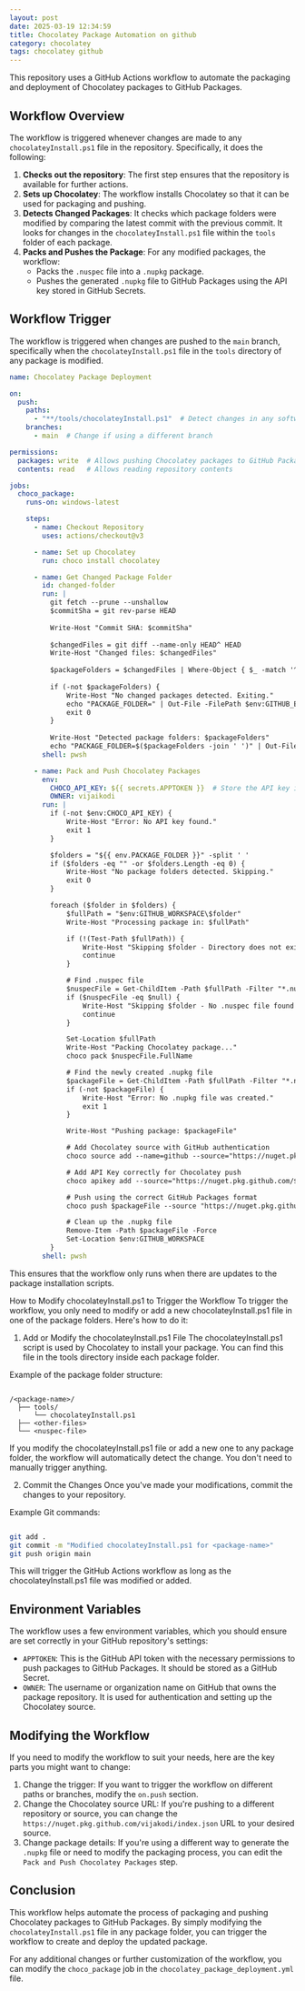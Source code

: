 ```yaml
---
layout: post
date: 2025-03-19 12:34:59
title: Chocolatey Package Automation on github
category: chocolatey
tags: chocolatey github
---
```



This repository uses a GitHub Actions workflow to automate the packaging and deployment of Chocolatey packages to GitHub Packages.

## Workflow Overview

The workflow is triggered whenever changes are made to any `chocolateyInstall.ps1` file in the repository. Specifically, it does the following:

1. **Checks out the repository**: The first step ensures that the repository is available for further actions.
2. **Sets up Chocolatey**: The workflow installs Chocolatey so that it can be used for packaging and pushing.
3. **Detects Changed Packages**: It checks which package folders were modified by comparing the latest commit with the previous commit. It looks for changes in the `chocolateyInstall.ps1` file within the `tools` folder of each package.
4. **Packs and Pushes the Package**: For any modified packages, the workflow:
   - Packs the `.nuspec` file into a `.nupkg` package.
   - Pushes the generated `.nupkg` file to GitHub Packages using the API key stored in GitHub Secrets.

## Workflow Trigger

The workflow is triggered when changes are pushed to the `main` branch, specifically when the `chocolateyInstall.ps1` file in the `tools` directory of any package is modified.

```yml
name: Chocolatey Package Deployment

on:
  push:
    paths:
      - "**/tools/chocolateyInstall.ps1"  # Detect changes in any software folder
    branches:
      - main  # Change if using a different branch

permissions:
  packages: write  # Allows pushing Chocolatey packages to GitHub Packages
  contents: read   # Allows reading repository contents

jobs:
  choco_package:
    runs-on: windows-latest

    steps:
      - name: Checkout Repository
        uses: actions/checkout@v3

      - name: Set up Chocolatey
        run: choco install chocolatey

      - name: Get Changed Package Folder
        id: changed-folder
        run: |
          git fetch --prune --unshallow
          $commitSha = git rev-parse HEAD
      
          Write-Host "Commit SHA: $commitSha"
      
          $changedFiles = git diff --name-only HEAD^ HEAD
          Write-Host "Changed files: $changedFiles"
      
          $packageFolders = $changedFiles | Where-Object { $_ -match '^[^/\\]+[/\\]tools[/\\]chocolateyInstall.ps1$' } | ForEach-Object { ($_ -split '[/\\]tools[/\\]')[0] }
      
          if (-not $packageFolders) {
              Write-Host "No changed packages detected. Exiting."
              echo "PACKAGE_FOLDER=" | Out-File -FilePath $env:GITHUB_ENV -Append
              exit 0
          }
      
          Write-Host "Detected package folders: $packageFolders"
          echo "PACKAGE_FOLDER=$($packageFolders -join ' ')" | Out-File -FilePath $env:GITHUB_ENV -Append
        shell: pwsh

      - name: Pack and Push Chocolatey Packages
        env:
          CHOCO_API_KEY: ${{ secrets.APPTOKEN }}  # Store the API key in an environment variable
          OWNER: vijaikodi
        run: |
          if (-not $env:CHOCO_API_KEY) {
              Write-Host "Error: No API key found."
              exit 1
          }

          $folders = "${{ env.PACKAGE_FOLDER }}" -split ' '
          if ($folders -eq "" -or $folders.Length -eq 0) {
              Write-Host "No package folders detected. Skipping."
              exit 0
          }

          foreach ($folder in $folders) {
              $fullPath = "$env:GITHUB_WORKSPACE\$folder"
              Write-Host "Processing package in: $fullPath"

              if (!(Test-Path $fullPath)) {
                  Write-Host "Skipping $folder - Directory does not exist."
                  continue
              }

              # Find .nuspec file
              $nuspecFile = Get-ChildItem -Path $fullPath -Filter "*.nuspec" -File -ErrorAction SilentlyContinue
              if ($nuspecFile -eq $null) {
                  Write-Host "Skipping $folder - No .nuspec file found in $fullPath"
                  continue
              }

              Set-Location $fullPath
              Write-Host "Packing Chocolatey package..."
              choco pack $nuspecFile.FullName

              # Find the newly created .nupkg file
              $packageFile = Get-ChildItem -Path $fullPath -Filter "*.nupkg" -File -ErrorAction SilentlyContinue | Select-Object -ExpandProperty FullName
              if (-not $packageFile) {
                  Write-Host "Error: No .nupkg file was created."
                  exit 1
              }

              Write-Host "Pushing package: $packageFile"

              # Add Chocolatey source with GitHub authentication
              choco source add --name=github --source="https://nuget.pkg.github.com/$env:OWNER/index.json" --user="$env:OWNER" --password="$env:CHOCO_API_KEY" --force

              # Add API Key correctly for Chocolatey push
              choco apikey add --source="https://nuget.pkg.github.com/$env:OWNER/index.json" --key="$env:CHOCO_API_KEY" --force

              # Push using the correct GitHub Packages format
              choco push $packageFile --source "https://nuget.pkg.github.com/$env:OWNER/index.json" --api-key="$env:CHOCO_API_KEY"

              # Clean up the .nupkg file
              Remove-Item -Path $packageFile -Force
              Set-Location $env:GITHUB_WORKSPACE
          }
        shell: pwsh
```

This ensures that the workflow only runs when there are updates to the package installation scripts.

How to Modify chocolateyInstall.ps1 to Trigger the Workflow
To trigger the workflow, you only need to modify or add a new chocolateyInstall.ps1 file in one of the package folders. Here's how to do it:

1. Add or Modify the chocolateyInstall.ps1 File
The chocolateyInstall.ps1 script is used by Chocolatey to install your package. You can find this file in the tools directory inside each package folder.

Example of the package folder structure:

```php-template

/<package-name>/
  ├── tools/
      └── chocolateyInstall.ps1
  ├── <other-files>
  └── <nuspec-file>
```

If you modify the chocolateyInstall.ps1 file or add a new one to any package folder, the workflow will automatically detect the change. You don't need to manually trigger anything.

2. Commit the Changes
Once you've made your modifications, commit the changes to your repository.

Example Git commands:

```bash

git add .
git commit -m "Modified chocolateyInstall.ps1 for <package-name>"
git push origin main
```

This will trigger the GitHub Actions workflow as long as the chocolateyInstall.ps1 file was modified or added.

## Environment Variables
The workflow uses a few environment variables, which you should ensure are set correctly in your GitHub repository's settings:

 - `APPTOKEN`: This is the GitHub API token with the necessary permissions to push packages to GitHub Packages. It should be stored as a GitHub Secret.
 - `OWNER`: The username or organization name on GitHub that owns the package repository. It is used for authentication and setting up the Chocolatey source.

## Modifying the Workflow

If you need to modify the workflow to suit your needs, here are the key parts you might want to change:

   1. Change the trigger: If you want to trigger the workflow on different paths or branches, modify the `on.push` section.
   2. Change the Chocolatey source URL: If you're pushing to a different repository or source, you can change the `https://nuget.pkg.github.com/vijakodi/index.json` URL to your desired source.
   3. Change package details: If you're using a different way to generate the `.nupkg` file or need to modify the packaging process, you can edit the `Pack and Push Chocolatey Packages` step.

## Conclusion
This workflow helps automate the process of packaging and pushing Chocolatey packages to GitHub Packages. By simply modifying the `chocolateyInstall.ps1` file in any package folder, you can trigger the workflow to create and deploy the updated package.

For any additional changes or further customization of the workflow, you can modify the `choco_package` job in the `chocolatey_package_deployment.yml` file.

